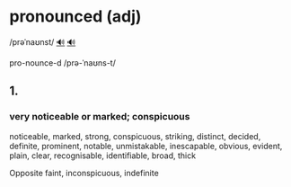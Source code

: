 # pronounced (adj)

/prəˈnaʊnst/ [🔊](https://www.oxfordlearnersdictionaries.com/media/english/uk_pron/p/pro/prono/pronounced__gb_1.mp3) [🔊](https://www.oxfordlearnersdictionaries.com/media/english/us_pron/p/pro/prono/pronounced__us_1.mp3)

pro-nounce-d /prə-ˈnaʊns-t/

## 1.

### very noticeable or marked; conspicuous

noticeable, marked, strong, conspicuous, striking, distinct, decided, definite, prominent, notable, unmistakable, inescapable, obvious, evident, plain, clear, recognisable, identifiable, broad, thick

Opposite faint, inconspicuous, indefinite